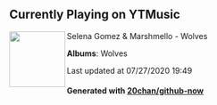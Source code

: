 ## Currently Playing on YTMusic

[<img align="left" width="100" src="https://lh3.googleusercontent.com/dIcj3KTm61Ywru3aoQzO-6bOCYiPQXuTEpcAwq3BY6UaT9L_4uzhbsuQPBIKxgsJbI3SWshwmq_xFvc">](https://music.youtube.com/channel/UCeBYRgPhy8kcRmIGQWKuqdQ)

Selena Gomez & Marshmello - Wolves

**Albums**: Wolves

Last updated at 07/27/2020 19:49

#### Generated with [20chan/github-now](https://github.com/20chan/github-now)


<!--
**20chan/20chan** is a ✨ _special_ ✨ repository because its `README.md` (this file) appears on your GitHub profile.

Here are some ideas to get you started:

- 🔭 I’m currently working on ...
- 🌱 I’m currently learning ...
- 👯 I’m looking to collaborate on ...
- 🤔 I’m looking for help with ...
- 💬 Ask me about ...
- 📫 How to reach me: ...
- 😄 Pronouns: ...
- ⚡ Fun fact: ...
-->
